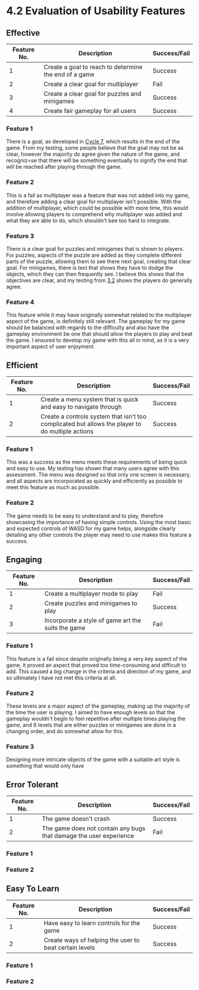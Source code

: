 # 4.2 Evaluation of Usability Features

## Effective

| Feature No. | Description                                           | Success/Fail |
| ----------- | ----------------------------------------------------- | ------------ |
| 1           | Create a goal to reach to determine the end of a game | Success      |
| 2           | Create a clear goal for multiplayer                   | Fail         |
| 3           | Create a clear goal for puzzles and minigames         | Success      |
| 4           | Create fair gameplay for all users                    | Success      |

### Feature 1

There is a goal, as developed in [Cycle 7](../design-and-development/2.2.7-cycle-7-adding-the-final-level.md#outcome), which results in the end of the game. From my testing, some people believe that the goal may not be as clear, however the majority do agree given the nature of the game, and recogniz=se that there will be something eventually to signify the end that will be reached after playing through the game.

### Feature 2

This is a fail as multiplayer was a feature that was not added into my game, and therefore adding a clear goal for multiplayer isn't possible. With the addition of multiplayer, which could be possible with more time, this would involve allowing players to comprehend why multiplayer was added and what they are able to do, which shouldn't bee too hard to integrate.&#x20;

### Feature 3

There is a clear goal for puzzles and minigames that is shown to players. For puzzles, aspects of the puzzle are added as they complete different parts of the puzzle, allowing them to see there next goal, creating that clear goal. For minigames, there is text that shows they have to dodge the objects, which they can then frequently see. I believe this shows that the objectives are clear, and my testing from [3.2](../testing/3.2-usability-testing.md#effective) shows the players do generally agree.

### Feature 4

This feature while it may have originally somewhat related to the multiplayer aspect of the game, is definitely still relevant. The gameplay for my game should be balanced with regards to the difficulty and also have the gameplay environment be one that should allow the players to play and beat the game. I ensured to develop my game with this all in mind, as it is a very important aspect of user enjoyment.

## Efficient

| Feature No. | Description                                                                                      | Success/Fail |
| ----------- | ------------------------------------------------------------------------------------------------ | ------------ |
| 1           | Create a menu system that is quick and easy to navigate through                                  | Success      |
| 2           | Create a controls system that isn't too complicated but allows the player to do multiple actions | Success      |

### Feature 1

This was a success as the menu meets these requirements of being quick and easy to use. My testing has shown that many users agree with this assessment. The menu was designed so that only one screen is necessary, and all aspects are incorporated as quickly and efficiently as possible to meet this feature as much as possible.

### Feature 2

The game needs to be easy to understand and to play, therefore showcasing the importance of having simple controls. Using the most basic and expected controls of WASD for my game helps, alongside clearly detailing any other controls the player may need to use makes this feature a success.

## Engaging

| Feature No. | Description                                        | Success/Fail |
| ----------- | -------------------------------------------------- | ------------ |
| 1           | Create a multiplayer mode to play                  | Fail         |
| 2           | Create puzzles and minigames to play               | Success      |
| 3           | Incorporate a style of game art the suits the game | Fail         |

### Feature 1

This feature is a fail since despite originally being a very key aspect of the game, it proved an aspect that proved too time-consuming and difficult to add. This caused a big change in the criteria and direction of my game, and so ultimately I have not met this criteria at all.

### Feature 2

These levels are a major aspect of the gameplay, making up the majority of the time the user is playing. I aimed to have enough levels so that the gameplay wouldn't begin to feel repetitive after multiple times playing the game, and 6 levels that are either puzzles or minigames are done in a changing order, and do somewhat allow for this.

### Feature 3

Designing more intricate objects of the game with a suitable art style is something that would only have &#x20;

## Error Tolerant

| Feature No. | Description                                                        | Success/Fail |
| ----------- | ------------------------------------------------------------------ | ------------ |
| 1           | The game doesn't crash                                             | Success      |
| 2           | The game does not contain any bugs that damage the user experience | Fail         |

### Feature 1



### Feature 2

## Easy To Learn

| Feature No. | Description                                            | Success/Fail |
| ----------- | ------------------------------------------------------ | ------------ |
| 1           | Have easy to learn controls for the game               | Success      |
| 2           | Create ways of helping the user to beat certain levels | Success      |

### Feature 1



### Feature 2
